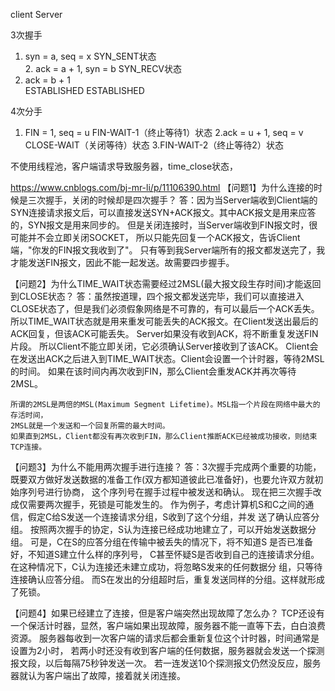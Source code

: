 
client                          Server

3次握手
1. syn = a, seq = x
SYN_SENT状态                                
                                2. ack = a + 1, syn = b
                                SYN_RECV状态
3. ack = b + 1                     
ESTABLISHED                     ESTABLISHED

                                
4次分手
1. FIN = 1, seq = u
FIN-WAIT-1（终止等待1）状态
                                2.ack = u + 1, seq = v
                                CLOSE-WAIT（关闭等待）状态
3.FIN-WAIT-2（终止等待2）状态

不使用线程池，客户端请求导致服务器，time_close状态，


https://www.cnblogs.com/bj-mr-li/p/11106390.html
【问题1】为什么连接的时候是三次握手，关闭的时候却是四次握手？
答：因为当Server端收到Client端的SYN连接请求报文后，可以直接发送SYN+ACK报文。其中ACK报文是用来应答的，SYN报文是用来同步的。
    但是关闭连接时，当Server端收到FIN报文时，很可能并不会立即关闭SOCKET，
    所以只能先回复一个ACK报文，告诉Client端，"你发的FIN报文我收到了"。
    只有等到我Server端所有的报文都发送完了，我才能发送FIN报文，因此不能一起发送。故需要四步握手。

【问题2】为什么TIME_WAIT状态需要经过2MSL(最大报文段生存时间)才能返回到CLOSE状态？
答：虽然按道理，四个报文都发送完毕，我们可以直接进入CLOSE状态了，但是我们必须假象网络是不可靠的，有可以最后一个ACK丢失。
    所以TIME_WAIT状态就是用来重发可能丢失的ACK报文。在Client发送出最后的ACK回复，但该ACK可能丢失。
    Server如果没有收到ACK，将不断重复发送FIN片段。
    所以Client不能立即关闭，它必须确认Server接收到了该ACK。
    Client会在发送出ACK之后进入到TIME_WAIT状态。Client会设置一个计时器，等待2MSL的时间。
    如果在该时间内再次收到FIN，那么Client会重发ACK并再次等待2MSL。
    
    所谓的2MSL是两倍的MSL(Maximum Segment Lifetime)。MSL指一个片段在网络中最大的存活时间，
    2MSL就是一个发送和一个回复所需的最大时间。
    如果直到2MSL，Client都没有再次收到FIN，那么Client推断ACK已经被成功接收，则结束TCP连接。

【问题3】为什么不能用两次握手进行连接？
答：3次握手完成两个重要的功能，既要双方做好发送数据的准备工作(双方都知道彼此已准备好)，也要允许双方就初始序列号进行协商，
    这个序列号在握手过程中被发送和确认。
    现在把三次握手改成仅需要两次握手，死锁是可能发生的。
    作为例子，考虑计算机S和C之间的通信，假定C给S发送一个连接请求分组，S收到了这个分组，并发 送了确认应答分组。
    按照两次握手的协定，S认为连接已经成功地建立了，可以开始发送数据分组。
    可是，C在S的应答分组在传输中被丢失的情况下，将不知道S 是否已准备好，不知道S建立什么样的序列号，
    C甚至怀疑S是否收到自己的连接请求分组。
    在这种情况下，C认为连接还未建立成功，将忽略S发来的任何数据分 组，只等待连接确认应答分组。
    而S在发出的分组超时后，重复发送同样的分组。这样就形成了死锁。

【问题4】如果已经建立了连接，但是客户端突然出现故障了怎么办？
TCP还设有一个保活计时器，显然，客户端如果出现故障，服务器不能一直等下去，白白浪费资源。
    服务器每收到一次客户端的请求后都会重新复位这个计时器，时间通常是设置为2小时，
    若两小时还没有收到客户端的任何数据，服务器就会发送一个探测报文段，以后每隔75秒钟发送一次。
    若一连发送10个探测报文仍然没反应，服务器就认为客户端出了故障，接着就关闭连接。


































